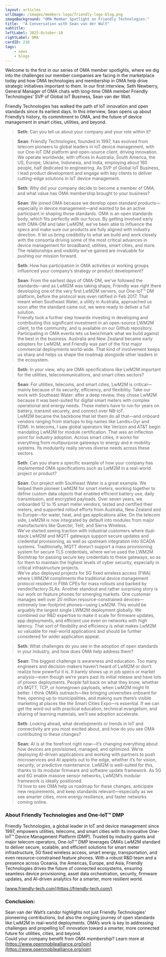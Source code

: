 ```yaml
---
layout: articles
urlImage: /images/members-logo/friendly-logo-blog.png
imageBackground: "OMA Member Spotlight on Friendly Technologies:"
title:  "A Conversation with Sean van der Walt"
subtitle: 
leftLabel: 2025-October-10
rightLabel: OMA
cardID: 210
tags: 
    - news
    - blogs
---
```

Welcome to the first in our series of OMA member spotlights, where we dig into the challenges our member companies are facing in the marketplace today and how OMA technologies and membership in OMA help drive strategic initiatives important to them.  In our first interview, Seth Newberry, General Manager of OMA chats with long-time OMA member Friendly Technologies’ SVP of Global IoT Business, Sean van der Walt.

<!--more-->

Friendly Technologies has walked the path of IoT innovation and open standards since its earliest days. In this interview, Sean opens up about Friendly’s history, its commitment to OMA, and the future of device management in smart cities, utilities, and beyond.  

> **Seth**: Can you tell us about your company and your role within it? 

> **Sean**: Friendly Technologies, founded in 1997, has evolved from telecom pioneers to global leaders in IoT device management, with our One-IoT DM platform and open-source client, driving innovation. We operate worldwide, with offices in Australia, South America, the US, Europe, Ukraine, Indonesia, and India, employing about 160 people, half dedicated to engineering. As SVP of Global IoT Business, I lead product development and engage with key clients to deliver cutting-edge solutions in IoT device management.

> **Seth**: Why did your company decide to become a member of OMA, and what value has OMA membership brought to your business?

> **Sean**: We joined OMA because we develop open standard products—especially in device management—and wanted to be an active participant in shaping those standards. OMA is an open standards body, which fits perfectly with our focus. By getting involved early with OMA-DM and later LwM2M, we’ve been able to influence the specs and make sure our products are fully aligned with industry direction. It let us bring credibility to what we build and work closely with the consortia driving some of the most critical advances in device management for broadband, utilities, smart cities, and more. The relationships and visibility we’ve gained are invaluable for pushing our mission forward. 

> **Seth**: How has participation in OMA activities or working groups influenced your company’s strategy or product development?

> **Sean**: From the earliest days of OMA-DM, we’ve followed the standards—and as LwM2M was taking shape, Friendly was right there developing one of the very first LwM2M servers, our One-IoT™ DM platform, before the protocol was even ratified in Feb 2017. That meant when Southeast Water, a utility in Australia, approached us soon after the standard came out, we were ready to deliver a full solution.  
Friendly took a further step towards investing in developing and contributing this significant investment in an open-source LWM2M client, to the community, and is available on our Github repository.
Participating in OMA events lets us benchmark what we build against the best in the business.
Australia and New Zealand became early adopters for LwM2M, and Friendly was part of the first major commercial deployments world-wide. That kind of involvement keeps us sharp and helps us shape the roadmap alongside other leaders in the ecosystem. 

> **Seth**: In your view, why are OMA specifications like LwM2M important for the utilities, telecommunications, and smart cities sectors?

> **Sean**: For utilities, telecoms, and smart cities, LwM2M is critical—mainly because of its security, efficiency, and flexibility. Take our work with Southeast Water: after a deep review, they chose LwM2M because it was best-suited for digital smart meters with complex operational and energy needs. These meters have to run for years on battery, transmit securely, and connect over NB-IoT.  
LwM2M became the backbone that let them do all that—and onboard vendors ranging from startups to big names like Landis+Gyr and EDMI. In telecoms, I saw global operators like Verizon and AT&T begin mandating LwM2M for module certification. That was an inflection point for industry adoption. Across smart cities, it works for everything from multipurpose gateways to energy and e-mobility systems. Its modularity really serves diverse needs across these sectors. 

> **Seth**: Can you share a specific example of how your company has implemented OMA specifications such as LwM2M in a real-world project or product?

> **Sean**: Our project with Southeast Water is a great example. We helped them pioneer LwM2M for smart meters, working together to define custom data objects that enabled efficient battery use, daily transmission, and encrypted payloads. Over seven years, we onboarded 12 to 15 smart meter vendors, tested and certified their meters, and supported rollout efforts from Australia, New Zealand and to Europe—for water, heat, and gas applications alike. On the telecom side, LwM2M is now integrated by default into modules from major manufacturers like Quectel, Telit, and Sierra Wireless.  
We’ve started seeing traction with industrial customers where dual-stack LwM2M and MQTT gateways support secure updates and credential provisioning, as well as upstream integration into SCADA systems. Traditionally, MQTT doesn’t support a mass provisioning system for secure TLS credentials, where we’ve used the LWM2M Bootstrap for passing secure key credentials to these gateways, so as for them to maintain the highest levels of cyber security, especially in critical infrastructure projects.  
We’ve also deployed projects for 5G fixed wireless access (FWA) where LWM2M compliments the traditional device management protocol resident in FWA CPEs for mass rollouts and backed by vendor/factory SLAs. 
Another standout and rather surprising story is our work on feature phones for emerging markets. One customer manages well over 20 million resource-constrained devices—extremely low-footprint phones—using LwM2M. This would be arguably the largest single LWM2M deployment globally. We combined our R&D expertise to make it scale for firmware updates, app deployments, and efficient use even on networks with high latency. That sort of flexibility and efficiency is what makes LwM2M so valuable for real-world applications and should be further considered for wider application appeal. 

> **Seth**: What challenges do you see in the adoption of open standards in your industry, and how does OMA help address them?

> **Sean**: The biggest challenge is awareness and education. Too many engineers and decision-makers haven’t heard of LwM2M or don’t realize how powerful it is. It barely shows up in job specs or market analysis—even though we’re years past its initial release and have lots of proven deployments. 
People fall back on what they know, whether it’s MQTT, TCP, or homegrown payloads, when LwM2M might fit better. I think OMA’s outreach—like bringing universities onboard for free, opening up to municipalities, and making sure there’s visible marketing at places like the Smart Cities Expo—is essential. If we can get the word out with practical education, technical evangelism, and sharing of learning materials, we’ll see adoption accelerate. 

> **Seth**: Looking ahead, what developments or trends in IoT and connectivity are you most excited about, and how do you see OMA contributing to these changes? 

> **Sean**: AI is at the forefront right now—it’s changing everything about how devices are provisioned, managed, and optimized. We’re deploying AI-driven applications and working with partners to push microservices and AI applets out to the edge, whether it’s for vision, security, or predictive maintenance. LwM2M is well-suited for this, thanks to its modular firmware and software update framework. As 5G and 6G enable massive sensor networks, LwM2M’s modular framework is ideally positioned.  
I’d love to see OMA help us roadmap for these changes, anticipate new requirements, and keep standards relevant—especially as we see smarter cities, more energy resilience, and faster networks coming online. 
 
### About Friendly Technologies and One-IoT™ DMP
Friendly Technologies, a global leader in IoT and device management since 1997, empowers utilities, telecoms, and smart cities with its innovative One-IoT™ Device Management Platform (DMP). Trusted by industry giants and major telecom operators, One-IoT™ DMP leverages OMA’s LwM2M standard to deliver secure, scalable, and efficient solutions for smart meter infrastructure, 5G fixed wireless access, smart energy, transportation, and even resource-constrained feature phones. With a robust R&D team and a presence across Oceania, the Americas, Europe, and Asia, Friendly Technologies drives the future of connected ecosystems, ensuring seamless device provisioning, asset data orchestration, security, firmware updates, and AI-driven analytics for a smarter, more resilient world.  

[www.friendly-tech.com](https://friendly-tech.com/)

### Conclusion:
Sean van der Walt’s candor highlights not just Friendly Technologies’ pioneering contributions, but also the ongoing journey of open standards like LwM2M in real-world deployments. OMA’s work is key to addressing challenges and propelling IoT innovation toward a smarter, more connected future for utilities, cities, and beyond.  
Could your company benefit from _OMA membership_? Learn more at [https://www.openmobilealliance.org/join](https://www.openmobilealliance.org/join)

